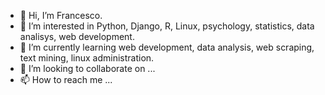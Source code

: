 - 👋 Hi, I’m Francesco.
- 👀 I’m interested in Python, Django, R, Linux, psychology, statistics, data analisys, web development.  
- 🌱 I’m currently learning web development, data analysis, web scraping, text mining, linux administration.
- 💞️ I’m looking to collaborate on ...
- 📫 How to reach me ...

<!---
Franaz96/Franaz96 is a ✨ special ✨ repository because its `README.md` (this file) appears on your GitHub profile.
You can click the Preview link to take a look at your changes.
--->
